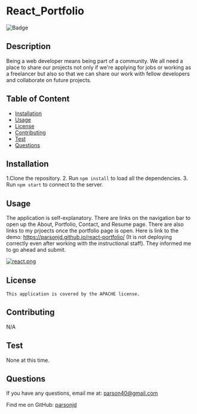 # React_Portfolio
  ![Badge](https://img.shields.io/badge/License-APACHE-blue.svg)
  ## Description
  Being a web developer means being part of a community. We all need a place to share our projects not only if we're applying for jobs or working as a freelancer but also so that we can share our work with fellow developers and collaborate on future projects.
## Table of Content
- [Installation](#installation)
- [Usage](#usage)
- [License](./LICENSE-APACHE.md)
- [Contributing](#contributing)
- [Test](#Test)
- [Questions](#questions)
## Installation
  1.Clone the repository.  2.  Run `npm install` to load all the dependencies.  3.  Run `npm start` to connect to the server.
## Usage
  The application is self-explanatory.  There are links on the navigation bar to open up the About, Portfolio, Contact, and Resume page.  There are also links to my prjoects once the portfolio page is open.  Here is link to the demo: https://parsonjd.github.io/react-portfolio/  (It is not deploying correctly even after working with the instructional staff).  They informed me to go ahead and submit.
  
  [![react.png](https://i.postimg.cc/mrg2wSVr/react.png)](https://postimg.cc/18bQRwkx)
## License
    This application is covered by the APACHE license.
## Contributing
  N/A
## Test
  None at this time.
## Questions
If you have any questions, email me at: parson40@gmail.com 
  
  Find me on GitHub: [parsonjd](https://github.com/parsonjd)
